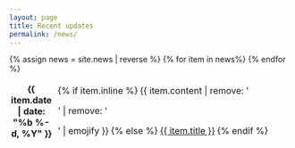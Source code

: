 ```yaml
---
layout: page
title: Recent updates
permalink: /news/
---
```

<style>
  table {
      width:100%;
      border:0px;
      border-collapse: separate;
      font-weight : 400;
  }
  table th {
      font-size:1rem;
      border: 0px;
      padding : 0px;
      width: 15%;
  }
  .news table td {
    font-size: 0.9rem;
  }
</style>
<div class="table-responsive">
    <table class="table table-sm table-borderless">
    {% assign news = site.news | reverse %}
    {% for item in news%}
    <tr>
        <th scope="row">{{ item.date | date: "%b %-d, %Y" }}</th>
        <td>
        {% if item.inline %}
            {{ item.content | remove: '<p>' | remove: '</p>' | emojify }}
        {% else %}
            <a class="news-title" href="{{ item.url | relative_url }}">{{ item.title }}</a>
        {% endif %}
        </td>
    </tr>
    {% endfor %}
    </table>
</div>